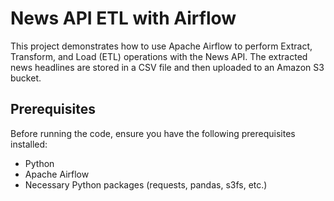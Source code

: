 

# News API ETL with Airflow

This project demonstrates how to use Apache Airflow to perform Extract, Transform, and Load (ETL) operations with the News API. The extracted news headlines are stored in a CSV file and then uploaded to an Amazon S3 bucket.

## Prerequisites

Before running the code, ensure you have the following prerequisites installed:

- Python
- Apache Airflow
- Necessary Python packages (requests, pandas, s3fs, etc.)


